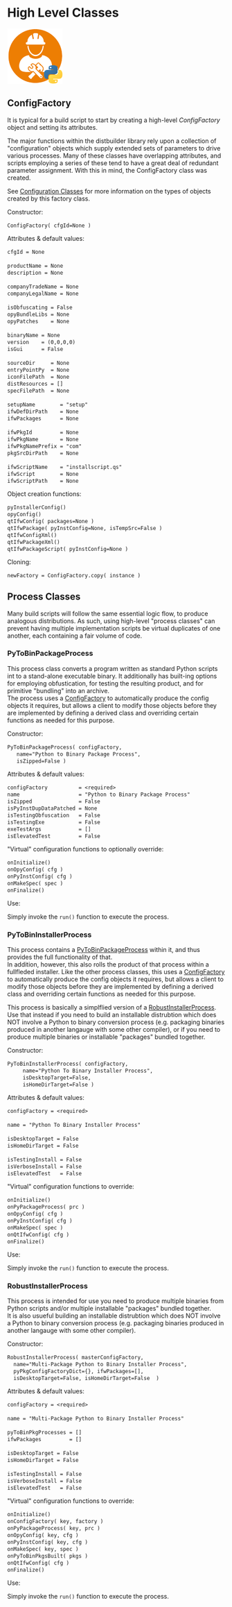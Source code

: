 # High Level Classes  
![distbuilder logo](https://raw.githubusercontent.com/BuvinJT/distbuilder/master/docs/img/distbuilder128.png)

## ConfigFactory  

It is typical for a build script to start by creating
a high-level *ConfigFactory* object and setting its attributes.

The major functions within the distbuilder library rely
upon a collection of "configuration" objects which supply
extended sets of parameters to drive various processes.  Many of these 
classes have overlapping attributes, and scripts employing 
a series of these tend to have a great deal of redundant
parameter assignment.  With this in mind, the ConfigFactory class 
was created.

See [Configuration Classes](ConfigClasses.md#configuration-classes) for more 
information on the types of objects created by this factory class.  

Constructor:

    ConfigFactory( cfgId=None )
    
Attributes & default values:  

	cfgId = None                                             

    productName = None
    description = None
    
    companyTradeName = None
    companyLegalName = None      

	isObfuscating = False             
    opyBundleLibs = None
    opyPatches    = None
    
    binaryName = None  
    version    = (0,0,0,0)
    isGui      = False           
    
    sourceDir     = None
    entryPointPy  = None
    iconFilePath  = None
    distResources = []       
	specFilePath  = None
    		
    setupName        = "setup"
    ifwDefDirPath    = None
    ifwPackages      = None
    
    ifwPkgId         = None
    ifwPkgName       = None
    ifwPkgNamePrefix = "com" 
    pkgSrcDirPath    = None
       
    ifwScriptName    = "installscript.qs"
    ifwScript        = None
    ifwScriptPath    = None   

Object creation functions:
     
    pyInstallerConfig()    
    opyConfig()
    qtIfwConfig( packages=None )
    qtIfwPackage( pyInstConfig=None, isTempSrc=False )
    qtIfwConfigXml()
    qtIfwPackageXml()    
    qtIfwPackageScript( pyInstConfig=None )

Cloning:

    newFactory = ConfigFactory.copy( instance )
    
## Process Classes

Many build scripts will follow the same essential
logic flow, to produce analogous distributions. 
As such, using high-level "process classes" can prevent 
having multiple implementation scripts be virtual 
duplicates of one another, each containing a fair volume 
of code.  

### PyToBinPackageProcess

This process class converts a program written as standard Python
scripts int to a stand-alone executable binary.  It additionally
has built-ing options for employing obfustication, for testing the 
resulting product, and for primitive "bundling" into an archive.  
The process uses a [ConfigFactory](#configfactory) to automatically 
produce the config objects it requires, but allows a client to modify
those objects before they are implemented by defining a derived class 
and overriding certain functions as needed for this purpose.       

Constructor:

    PyToBinPackageProcess( configFactory,                  
	   name="Python to Binary Package Process",
	   isZipped=False )
                                 
Attributes & default values:

    configFactory          = <required>                              
    name                   = "Python to Binary Package Process"
	isZipped               = False	                
	isPyInstDupDataPatched = None
	isTestingObfuscation   = False
	isTestingExe           = False
	exeTestArgs            = []        
	isElevatedTest         = False

"Virtual" configuration functions to optionally override:  

    onInitialize()    
	onOpyConfig( cfg )                    
    onPyInstConfig( cfg )
    onMakeSpec( spec )
    onFinalize()

Use:

Simply invoke the `run()` function to execute the process. 
        
### PyToBinInstallerProcess

This process contains a [PyToBinPackageProcess](#PyToBinPackageProcess)
within it, and thus provides the full functionality of that.    
In addition, however, this also rolls the product of that process within
a fullfleded installer.  Like the other process classes, this uses a
[ConfigFactory](#configfactory) to automatically produce the config 
objects it requires, but allows a client to modify those objects before 
they are implemented by defining a derived class and overriding certain 
functions as needed for this purpose.       

This process is basically a simplflied version of a
[RobustInstallerProcess](#RobustInstallerProcess).  Use that instead
if you need to build an installable distrubtion which does NOT involve
a Python to binary conversion process (e.g. packaging binaries
produced in another langauge with some other compiler), or if
you need to produce multiple binaries or installable "packages" bundled 
together. 
  
Constructor:

    PyToBinInstallerProcess( configFactory, 
	     name="Python To Binary Installer Process",
	     isDesktopTarget=False,
	     isHomeDirTarget=False )
                                 
Attributes & default values:
                                               
    configFactory = <required>  
    
    name = "Python To Binary Installer Process"
            
    isDesktopTarget = False
    isHomeDirTarget = False
            
    isTestingInstall = False
    isVerboseInstall = False
	isElevatedTest   = False       
        
"Virtual" configuration functions to override:  

	onInitialize()   
	onPyPackageProcess( prc )
    onOpyConfig( cfg )                    
    onPyInstConfig( cfg )
    onMakeSpec( spec )
    onQtIfwConfig( cfg )              
	onFinalize()
    
Use:

Simply invoke the `run()` function to execute the process. 

### RobustInstallerProcess

This process is intended for use you need to produce multiple binaries 
from Python scripts and/or multiple installable "packages" bundled together.  
It is also usueful building an installable distrubtion which does NOT involve
a Python to binary conversion process (e.g. packaging binaries
produced in another langauge with some other compiler).
  
Constructor:

    RobustInstallerProcess( masterConfigFactory, 
      name="Multi-Package Python to Binary Installer Process",
      pyPkgConfigFactoryDict={}, ifwPackages=[],                                     
      isDesktopTarget=False, isHomeDirTarget=False  )
                                 
Attributes & default values:
                                               
    configFactory = <required>  
    
    name = "Multi-Package Python to Binary Installer Process"
    
    pyToBinPkgProcesses = []        
    ifwPackages         = []    
            
    isDesktopTarget = False
    isHomeDirTarget = False
            
    isTestingInstall = False
    isVerboseInstall = False
	isElevatedTest   = False       
        
"Virtual" configuration functions to override:  

	onInitialize()   
    onConfigFactory( key, factory )
    onPyPackageProcess( key, prc )
    onOpyConfig( key, cfg )                    
    onPyInstConfig( key, cfg )
    onMakeSpec( key, spec )   
    onPyToBinPkgsBuilt( pkgs )
    onQtIfwConfig( cfg )            
    onFinalize()
    
Use:

Simply invoke the `run()` function to execute the process. 

